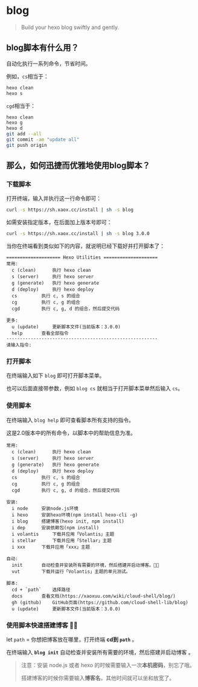 # blog

> Build your hexo blog swiftly and gently.

## blog脚本有什么用？

自动化执行一系列命令，节省时间。

例如，`cs`相当于：
```sh
hexo clean
hexo s
```

`cgd`相当于：
```sh
hexo clean
hexo g
hexo d
git add --all
git commit -am "update all"
git push origin
```



## 那么，如何迅捷而优雅地使用blog脚本？

### 下载脚本

打开终端，输入并执行这一行命令即可：

```sh
curl -s https://sh.xaox.cc/install | sh -s blog
```

如需安装指定版本，在后面加上版本号即可：

```sh
curl -s https://sh.xaox.cc/install | sh -s blog 3.0.0
```

当你在终端看到类似如下的内容，就说明已经下载好并打开脚本了：

```
==================== Hexo Utilities ====================
常用:
  c (clean) 	 执行 hexo clean
  s (server) 	 执行 hexo server
  g (generate) 	 执行 hexo generate
  d (deploy) 	 执行 hexo deploy
  cs  		 执行 c, s 的组合
  cg  		 执行 c, g 的组合
  cgd  		 执行 c, g, d 的组合，然后提交代码

更多:
  u (update) 	 更新脚本文件(当前版本：3.0.0)
  help 		 查看全部指令
--------------------------------------------------------
请输入指令:
```



### 打开脚本

在终端输入如下 `blog` 即可打开脚本菜单。

也可以后面直接带参数，例如 `blog cs` 就相当于打开脚本菜单然后输入 `cs`。



### 使用脚本

在终端输入 `blog help` 即可查看脚本所有支持的指令。

这是2.0版本中的所有命令，以脚本中的帮助信息为准。

```
常用:
  c (clean) 	 执行 hexo clean 
  s (server) 	 执行 hexo server 
  g (generate) 	 执行 hexo generate 
  d (deploy) 	 执行 hexo deploy 
  cs  		 执行 c, s 的组合 
  cg  		 执行 c, g 的组合 
  cgd  		 执行 c, g, d 的组合，然后提交代码 

安装:
  i node  	 安装node.js环境 
  i hexo  	 安装hexo环境(npm install hexo-cli -g) 
  i blog  	 搭建博客(hexo init, npm install) 
  i dep  	 安装依赖包(npm install) 
  i volantis  	 下载并应用「Volantis」主题 
  i stellar  	 下载并应用「Stellar」主题 
  i xxx  	 下载并应用「xxx」主题 

自动:
  init 		 自动检查并安装所有需要的环境，然后搭建并启动博客。👍🏼 
  vut 		 下载并运行「Volantis」主题的单元测试。 

脚本:
  cd + `path` 	 选择路径 
  docs  	 查看文档(https://xaoxuu.com/wiki/cloud-shell/blog/) 
  gh (github) 	 GitHub页面(https://github.com/cloud-shell-lib/blog) 
  u (update) 	 更新脚本文件(当前版本：3.0.0) 
```



### 使用脚本快速搭建博客 👍🏼

let `path` = 你想把博客放在哪里，打开终端 **cd到 `path`** 。

在终端输入 **`blog init`** 自动检查并安装所有需要的环境，然后搭建并启动博客 。

> 注意：安装 node.js 或者 hexo 的时候需要输入一次**本机密码**，别忘了哦。
>
> 搭建博客的时候你需要输入**博客名**，其他时间就可以坐和放宽了。
